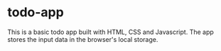 # todo-app
 This is a basic todo app built with HTML, CSS and Javascript. The app stores the input data in the browser's local storage.
